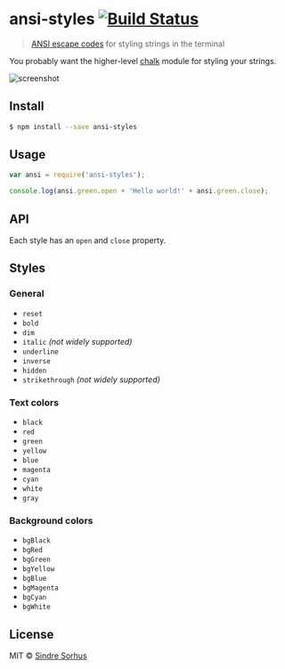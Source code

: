# ansi-styles [![Build Status](https://travis-ci.org/sindresorhus/ansi-styles.svg?branch=master)](https://travis-ci.org/sindresorhus/ansi-styles)

> [ANSI escape codes](http://en.wikipedia.org/wiki/ANSI_escape_code#Colors_and_Styles) for styling strings in the terminal

You probably want the higher-level [chalk](https://github.com/sindresorhus/chalk) module for styling your strings.

![screenshot](screenshot.png)

## Install

```sh
$ npm install --save ansi-styles
```

## Usage

```js
var ansi = require('ansi-styles');

console.log(ansi.green.open + 'Hello world!' + ansi.green.close);
```

## API

Each style has an `open` and `close` property.

## Styles

### General

- `reset`
- `bold`
- `dim`
- `italic` *(not widely supported)*
- `underline`
- `inverse`
- `hidden`
- `strikethrough` *(not widely supported)*

### Text colors

- `black`
- `red`
- `green`
- `yellow`
- `blue`
- `magenta`
- `cyan`
- `white`
- `gray`

### Background colors

- `bgBlack`
- `bgRed`
- `bgGreen`
- `bgYellow`
- `bgBlue`
- `bgMagenta`
- `bgCyan`
- `bgWhite`

## License

MIT © [Sindre Sorhus](http://sindresorhus.com)